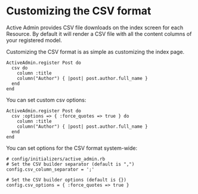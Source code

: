 # Customizing the CSV format

Active Admin provides CSV file downloads on the index screen for each Resource.
By default it will render a CSV file with all the content columns of your
registered model.

Customizing the CSV format is as simple as customizing the index page.

    ActiveAdmin.register Post do
      csv do
        column :title
        column("Author") { |post| post.author.full_name }
      end
    end

You can set custom csv options:

    ActiveAdmin.register Post do
      csv :options => { :force_quotes => true } do
        column :title
        column("Author") { |post| post.author.full_name }
      end
    end

You can set options for the CSV format system-wide:

    # config/initializers/active_admin.rb
    # Set the CSV builder separator (default is ",")
    config.csv_column_separator = ';'

    # Set the CSV builder options (default is {})
    config.csv_options = { :force_quotes => true }
